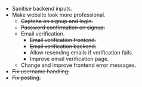 * Sanitise backend inputs.
* Make website look more professional.
    * ~~Captcha on signup and login.~~
    * ~~Password confirmation on signup.~~
    * Email verification.
        * ~~Email verification frontend.~~
        * ~~Email verification backend.~~
        * Allow resending emails if verification fails.
        * Improve email verification page.
    * Change and improve frontend error messages.
* ~~Fix username handling.~~
* ~~Fix posting.~~
